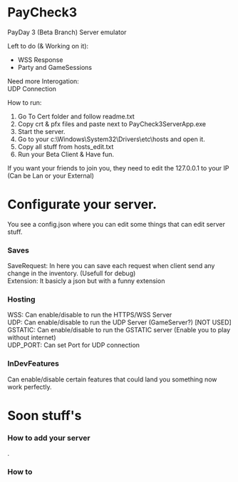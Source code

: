 # PayCheck3
PayDay 3 (Beta Branch) Server emulator

Left to do (& Working on it):
- WSS Response
- Party and GameSessions

Need more Interogation:\
UDP Connection

How to run:
1. Go To Cert folder and follow readme.txt
2. Copy crt & pfx files and paste next to PayCheck3ServerApp.exe
3. Start the server.
4. Go to your c:\Windows\System32\Drivers\etc\hosts and open it.
5. Copy all stuff from hosts_edit.txt
6. Run your Beta Client & Have fun.

If you want your friends to join you, they need to edit the 127.0.0.1 to your IP (Can be Lan or your External)

# Configurate your server.
You see a config.json where you can edit some things that can edit server stuff.

### Saves
SaveRequest: In here you can save each request when client send any change in the inventory. (Usefull for debug)\
Extension: It basicly a json but with a funny extension

### Hosting
WSS: Can enable/disable to run the HTTPS/WSS Server\
UDP: Can enable/disable to run the UDP Server (GameServer?) [NOT USED]\
GSTATIC: Can enable/disable to run the GSTATIC server (Enable you to play without internet)\
UDP_PORT: Can set Port for UDP connection

### InDevFeatures
Can enable/disable certain features that could land you something now work perfectly.

# Soon stuff's

### How to add your server
.

### How to 
